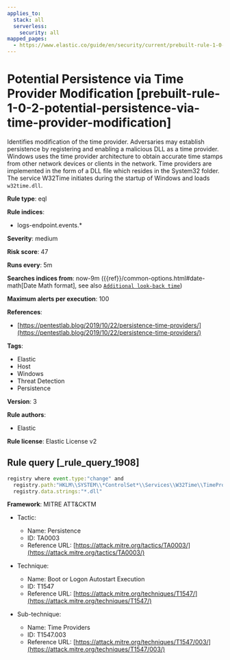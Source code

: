 ```yaml
---
applies_to:
  stack: all
  serverless:
    security: all
mapped_pages:
  - https://www.elastic.co/guide/en/security/current/prebuilt-rule-1-0-2-potential-persistence-via-time-provider-modification.html
---
```


# Potential Persistence via Time Provider Modification [prebuilt-rule-1-0-2-potential-persistence-via-time-provider-modification]

Identifies modification of the time provider. Adversaries may establish persistence by registering and enabling a malicious DLL as a time provider. Windows uses the time provider architecture to obtain accurate time stamps from other network devices or clients in the network. Time providers are implemented in the form of a DLL file which resides in the System32 folder. The service W32Time initiates during the startup of Windows and loads `w32time.dll`.

**Rule type**: eql

**Rule indices**:

* logs-endpoint.events.*

**Severity**: medium

**Risk score**: 47

**Runs every**: 5m

**Searches indices from**: now-9m ({{ref}}/common-options.html#date-math[Date Math format], see also [`Additional look-back time`](docs-content://solutions/security/detect-and-alert/create-detection-rule.md#rule-schedule))

**Maximum alerts per execution**: 100

**References**:

* [https://pentestlab.blog/2019/10/22/persistence-time-providers/](https://pentestlab.blog/2019/10/22/persistence-time-providers/)

**Tags**:

* Elastic
* Host
* Windows
* Threat Detection
* Persistence

**Version**: 3

**Rule authors**:

* Elastic

**Rule license**: Elastic License v2

## Rule query [_rule_query_1908]

```js
registry where event.type:"change" and
  registry.path:"HKLM\\SYSTEM\\*ControlSet*\\Services\\W32Time\\TimeProviders\\*" and
  registry.data.strings:"*.dll"
```

**Framework**: MITRE ATT&CKTM

* Tactic:

    * Name: Persistence
    * ID: TA0003
    * Reference URL: [https://attack.mitre.org/tactics/TA0003/](https://attack.mitre.org/tactics/TA0003/)

* Technique:

    * Name: Boot or Logon Autostart Execution
    * ID: T1547
    * Reference URL: [https://attack.mitre.org/techniques/T1547/](https://attack.mitre.org/techniques/T1547/)

* Sub-technique:

    * Name: Time Providers
    * ID: T1547.003
    * Reference URL: [https://attack.mitre.org/techniques/T1547/003/](https://attack.mitre.org/techniques/T1547/003/)



